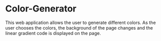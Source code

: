 # Color-Generator
This web application allows the user to generate different colors. As the user chooses the colors, 
the background of the page changes and the linear gradient code is displayed on the page.
